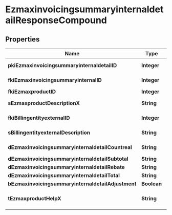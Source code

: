 

# EzmaxinvoicingsummaryinternaldetailResponseCompound

## Properties

Name | Type | Description | Notes
------------ | ------------- | ------------- | -------------
**pkiEzmaxinvoicingsummaryinternaldetailID** | **Integer** | The unique ID of the Ezmaxinvoicingsummaryinternaldetail |  [optional]
**fkiEzmaxinvoicingsummaryinternalID** | **Integer** | The unique ID of the Ezmaxinvoicingsummaryinternal |  [optional]
**fkiEzmaxproductID** | **Integer** | The unique ID of the Ezmaxproduct | 
**sEzmaxproductDescriptionX** | **String** | The description of the Ezmaxproduct in the language of the requester | 
**fkiBillingentityexternalID** | **Integer** | The unique ID of the Billingentityexternal | 
**sBillingentityexternalDescription** | **String** | The description of the Billingentityexternal | 
**dEzmaxinvoicingsummaryinternaldetailCountreal** | **String** | The count item invoiced for the product | 
**dEzmaxinvoicingsummaryinternaldetailSubtotal** | **String** | The subtotal invoiced for the product | 
**dEzmaxinvoicingsummaryinternaldetailRebate** | **String** | The rebate for the product | 
**dEzmaxinvoicingsummaryinternaldetailTotal** | **String** | The total invoiced for the product | 
**bEzmaxinvoicingsummaryinternaldetailAdjustment** | **Boolean** | Whether if it&#39;s an adjustment | 
**tEzmaxproductHelpX** | **String** | The help message of the Ezmaxproduct in the language of the requester | 




